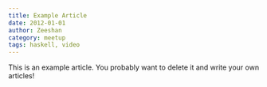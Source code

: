 ```yaml
---
title: Example Article
date: 2012-01-01
author: Zeeshan
category: meetup
tags: haskell, video
---
```


This is an example article. You probably want to delete it and write your own articles!
